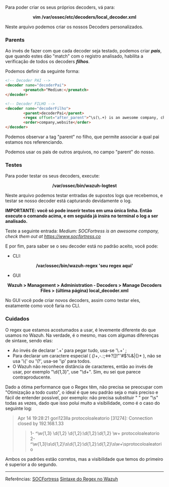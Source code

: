 Para poder criar os seus próprios decoders, vá para:
<p style="text-align:center; font-weight:bold;" > vim /var/ossec/etc/decoders/local_decoder.xml  </p>
Neste arquivo podemos criar os nossos Decoders personalizados.


### Parents
Ao invés de fazer com que cada decoder seja testado, podemos criar ***pais***, que quando estes dão "match" com o registro analisado, habilita a verificação de todos os decoders ***filhos***.

Podemos definir da seguinte forma:
``` html 
<!-- Decoder PAI -->
<decoder name="decoderPai">
        <prematch>^Medium:</prematch>
</decoder>

<!-- Decoder FILHO -->
<decoder name="decoderFilho">
        <parent>decoderPai</parent>
        <regex offset="after_parent">^\s(\.+) is an awesome company, check them out at (https://\.+)</regex>
        <order>company,website</order>
</decoder>
```

Podemos observar a tag "parent" no filho, que permite associar a qual pai estamos nos referenciando.

Podemos usar os pais de outros arquivos, no campo "parent" do nosso.

### Testes
Para poder testar os seus decoders, execute:
<p style="text-align:center; font-weight:bold;" > /var/ossec/bin/wazuh-logtest </p>
Neste arquivo podemos testar entradas de supostos logs que recebemos, e testar se nosso decoder está capturando devidamente o log.

**IMPORTANTE: você só pode inserir textos em uma única linha. Então execute o comando acima, e em seguida já insira no terminal o log a ser analisado.**

Teste a seguinte entrada:
*Medium: SOCFortress is an awesome company, check them out at https://www.socfortress.co*

E por fim, para saber se o seu decoder está no padrão aceito, você pode:

- CLI:
<p style="text-align:center; font-weight:bold;" > /var/ossec/bin/wazuh-regex 'seu regex aqui'</p>

- GUI
<p style="text-align:center; font-weight:bold;" > Wazuh > Management > Administration - Decoders > Manage Decoders Files > (última página) local_decoder.xml </p> 
No GUI você pode criar novos decoders, assim como testar eles, exatamente como você faria no CLI.


### Cuidados
O regex que estamos acostumados a usar, é levemente diferente do que usamos no Wazuh. Na verdade, é o mesmo, mas com algumas diferenças de sintaxe, sendo elas:

- Ao invés de declarar '.+' para pegar tudo, usa-se '\\.+' ;
- Para declarar um caractere especial ( *()*+,-.:;<=>?[]!"'#$%&|{}* ), não se usa '\\{' ou '\\?', usa-se '\\p' para todos.
- O Wazuh não reconhece distância de caracteres, então ao invés de usar, por exemplo "\\d{1,3}", use "\\d+". Sim, eu sei que parece contraproducente.


Dado a ótima performance que o Regex têm, não precisa se preocupar com "Otimização a todo custo", o ideal é que seu padrão seja o mais preciso e fácil de entender possível, por exemplo: não precisa substituir " " por "\\s" todas as vezes, dado que isso polui muito a visibilidade, como é o caso do seguinte log:

>Apr 14 19:28:21 gori123lla protocoloaleatorio \[31274]: Connection closed by 192.168.1.33
>
>> 1- ^\\w{1,3} \\d{1,2} \\d{1,2}:\\d{1,2}:\\d{1,2} \\w+ protocoloaleatorio
>> 2- ^\\w{1,3}\\s\\d{1,2}\\s\\d{1,2}:\\d{1,2}:\\d{1,2}\\s\\w+\\sprotocoloaleatorio

Ambos os padrões estão corretos, mas a visibilidade que temos do primeiro é superior a do segundo.




---
Referências:
[SOCFortress](https://socfortress.medium.com/understanding-wazuh-decoders-4093e8fc242c)
[Sintaxe do Regex no Wazuh](https://documentation.wazuh.com/current/user-manual/ruleset/ruleset-xml-syntax/regex.html)



